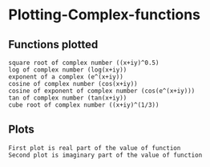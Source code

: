 # Plotting-Complex-functions
## Functions plotted
    square root of complex number ((x+iy)^0.5)
    log of complex number (log(x+iy))
    exponent of a complex (e^(x+iy))
    cosine of complex number (cos(x+iy))
    cosine of exponent of complex number (cos(e^(x+iy)))
    tan of complex number (tan(x+iy))
    cube root of complex number ((x+iy)^(1/3))

## Plots
    First plot is real part of the value of function
    Second plot is imaginary part of the value of function
